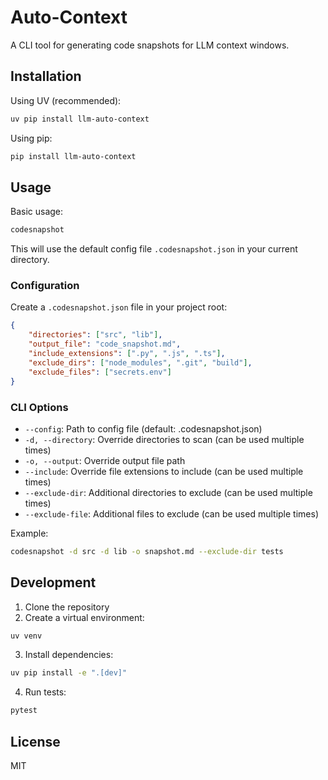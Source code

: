 # Auto-Context

A CLI tool for generating code snapshots for LLM context windows.

## Installation

Using UV (recommended):
```bash
uv pip install llm-auto-context
```

Using pip:
```bash
pip install llm-auto-context
```

## Usage

Basic usage:
```bash
codesnapshot
```

This will use the default config file `.codesnapshot.json` in your current directory.

### Configuration

Create a `.codesnapshot.json` file in your project root:

```json
{
    "directories": ["src", "lib"],
    "output_file": "code_snapshot.md",
    "include_extensions": [".py", ".js", ".ts"],
    "exclude_dirs": ["node_modules", ".git", "build"],
    "exclude_files": ["secrets.env"]
}
```

### CLI Options

- `--config`: Path to config file (default: .codesnapshot.json)
- `-d, --directory`: Override directories to scan (can be used multiple times)
- `-o, --output`: Override output file path
- `--include`: Override file extensions to include (can be used multiple times)
- `--exclude-dir`: Additional directories to exclude (can be used multiple times)
- `--exclude-file`: Additional files to exclude (can be used multiple times)

Example:
```bash
codesnapshot -d src -d lib -o snapshot.md --exclude-dir tests
```

## Development

1. Clone the repository
2. Create a virtual environment:
```bash
uv venv
```

3. Install dependencies:
```bash
uv pip install -e ".[dev]"
```

4. Run tests:
```bash
pytest
```

## License

MIT